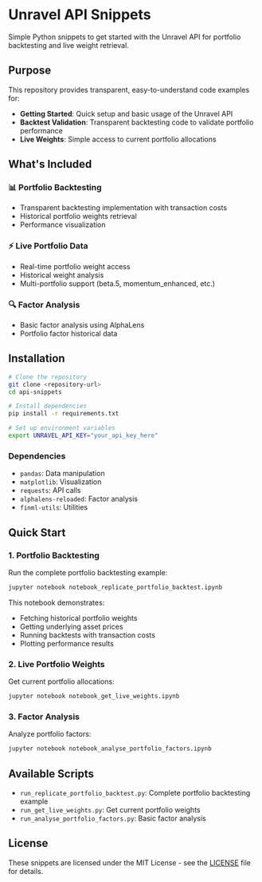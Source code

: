 # Unravel API Snippets

Simple Python snippets to get started with the Unravel API for portfolio backtesting and live weight retrieval.

## Purpose

This repository provides transparent, easy-to-understand code examples for:

- **Getting Started**: Quick setup and basic usage of the Unravel API
- **Backtest Validation**: Transparent backtesting code to validate portfolio performance
- **Live Weights**: Simple access to current portfolio allocations

## What's Included

### 📊 Portfolio Backtesting

- Transparent backtesting implementation with transaction costs
- Historical portfolio weights retrieval
- Performance visualization

### ⚡ Live Portfolio Data

- Real-time portfolio weight access
- Historical weight analysis
- Multi-portfolio support (beta.5, momentum_enhanced, etc.)

### 🔍 Factor Analysis

- Basic factor analysis using AlphaLens
- Portfolio factor historical data

## Installation

```bash
# Clone the repository
git clone <repository-url>
cd api-snippets

# Install dependencies
pip install -r requirements.txt

# Set up environment variables
export UNRAVEL_API_KEY="your_api_key_here"
```

### Dependencies

- `pandas`: Data manipulation
- `matplotlib`: Visualization
- `requests`: API calls
- `alphalens-reloaded`: Factor analysis
- `finml-utils`: Utilities

## Quick Start

### 1. Portfolio Backtesting

Run the complete portfolio backtesting example:

```bash
jupyter notebook notebook_replicate_portfolio_backtest.ipynb
```

This notebook demonstrates:

- Fetching historical portfolio weights
- Getting underlying asset prices
- Running backtests with transaction costs
- Plotting performance results

### 2. Live Portfolio Weights

Get current portfolio allocations:

```bash
jupyter notebook notebook_get_live_weights.ipynb
```

### 3. Factor Analysis

Analyze portfolio factors:

```bash
jupyter notebook notebook_analyse_portfolio_factors.ipynb
```

## Available Scripts

- `run_replicate_portfolio_backtest.py`: Complete portfolio backtesting example
- `run_get_live_weights.py`: Get current portfolio weights
- `run_analyse_portfolio_factors.py`: Basic factor analysis

## License

These snippets are licensed under the MIT License - see the [LICENSE](LICENSE) file for details.
